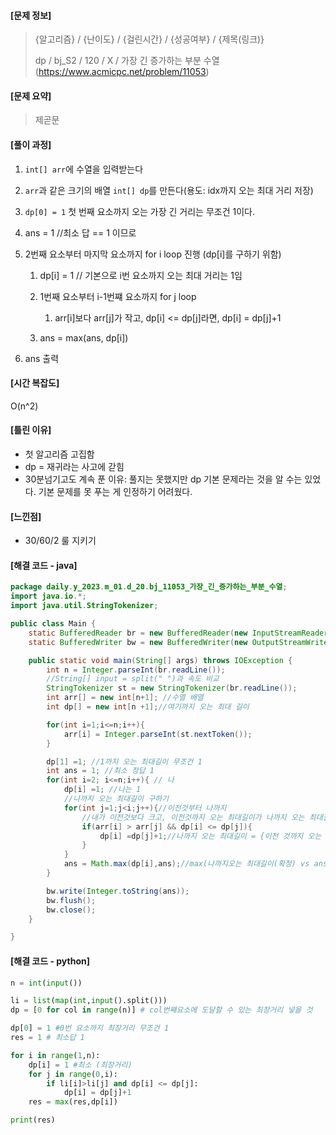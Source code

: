 #### [문제 정보]

> {알고리즘} / {난이도} / {걸린시간} / {성공여부} / {제목(링크)}
>
> dp / bj_S2 / 120 / X / 가장 긴 증가하는 부분 수열(https://www.acmicpc.net/problem/11053)

#### [문제 요약]

> 제곧문

#### [풀이 과정]

1. `int[] arr`에 수열을  입력받는다

2. `arr`과  같은 크기의 배열 `int[] dp`를 만든다(용도: idx까지 오는 최대 거리 저장)

3. `dp[0] = 1`  첫 번째 요소까지 오는 가장 긴 거리는 무조건 1이다.

4. ans = 1 //최소 답 == 1 이므로

5. 2번째 요소부터 마지막 요소까지 for i loop 진행 (dp[i]를 구하기 위함)

   1. dp[i]  = 1 // 기본으로 i번 요소까지 오는 최대 거리는 1임

   2. 1번째 요소부터 i-1번쨰 요소까지  for j loop
      1. arr[i]보다 arr[j]가 작고, dp[i] <= dp[j]라면, dp[i] = dp[j]+1
   3. ans = max(ans, dp[i])

6. ans 출력

#### [시간 복잡도]

O(n^2)

#### [틀린 이유]

- 첫 알고리즘 고집함
- dp = 재귀라는 사고에 갇힘
- 30분넘기고도 계속 푼 이유: 풀지는 못했지만 dp 기본 문제라는 것을 알 수는 있었다. 기본 문제를 못 푸는 게 인정하기 어려웠다. 

#### [느낀점]

- 30/60/2 룰 지키기

#### [해결 코드 - java]
```java
package daily.y_2023.m_01.d_20.bj_11053_가장_긴_증가하는_부분_수열;
import java.io.*;
import java.util.StringTokenizer;

public class Main {
    static BufferedReader br = new BufferedReader(new InputStreamReader(System.in));
    static BufferedWriter bw = new BufferedWriter(new OutputStreamWriter(System.out));

    public static void main(String[] args) throws IOException {
        int n = Integer.parseInt(br.readLine());
        //String[] input = split(" ")과 속도 비교
        StringTokenizer st = new StringTokenizer(br.readLine());
        int arr[] = new int[n+1]; //수열 배열
        int dp[] = new int[n +1];//여기까지 오는 최대 길이

        for(int i=1;i<=n;i++){
            arr[i] = Integer.parseInt(st.nextToken());
        }

        dp[1] =1; //1까지 오는 최대길이 무조건 1
        int ans = 1; //최소 정답 1
        for(int i=2; i<=n;i++){ // 나
            dp[i] =1; //나는 1
            //나까지 오는 최대길이 구하기
            for(int j=1;j<i;j++){//이전것부터 나까지
                //내가 이전것보다 크고, 이전것까지 오는 최대길이가 나까지 오는 최대길이보다 크거나 같다
                if(arr[i] > arr[j] && dp[i] <= dp[j]){
                    dp[i] =dp[j]+1;//나까지 오는 최대길이 = {이전 것까지 오는 최대길이 +1}
                }
            }
            ans = Math.max(dp[i],ans);//max(나까지오는 최대길이(확정) vs ans)
        }

        bw.write(Integer.toString(ans));
        bw.flush();
        bw.close();
    }

}

```

#### [해결 코드 - python]

```python
n = int(input())

li = list(map(int,input().split()))
dp = [0 for col in range(n)] # col번째요소에 도달할 수 있는 최장거리 넣을 것

dp[0] = 1 #0번 요소까지 최장거리 무조건 1
res = 1 # 최소답 1

for i in range(1,n):
	dp[i] = 1 #최소 (최장거리)
	for j in range(0,i):
		if li[i]>li[j] and dp[i] <= dp[j]:
			dp[i] = dp[j]+1
	res = max(res,dp[i])

print(res)

```

